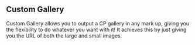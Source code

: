 Custom Gallery
---

Custom Gallery allows you to output a CP gallery in any mark up, giving you the flexibility to do whatever you want with it! It achieves this by just giving you the URL of both the large and small images.
